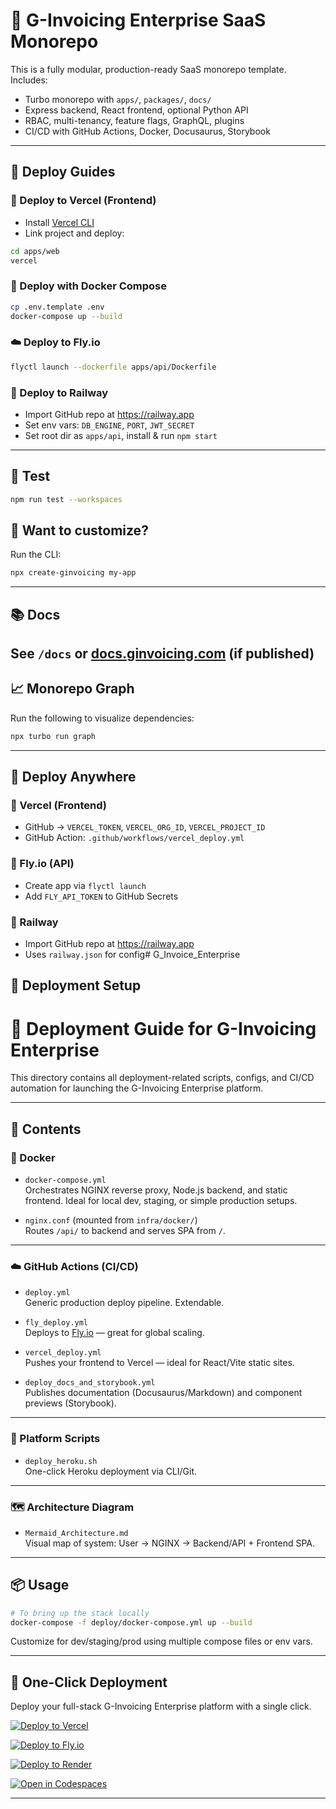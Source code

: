 # 🚀 G-Invoicing Enterprise SaaS Monorepo

This is a fully modular, production-ready SaaS monorepo template. Includes:

- Turbo monorepo with `apps/`, `packages/`, `docs/`
- Express backend, React frontend, optional Python API
- RBAC, multi-tenancy, feature flags, GraphQL, plugins
- CI/CD with GitHub Actions, Docker, Docusaurus, Storybook

---

## 🧰 Deploy Guides

### 🚀 Deploy to Vercel (Frontend)
- Install [Vercel CLI](https://vercel.com/cli)
- Link project and deploy:
```bash
cd apps/web
vercel
```

### 🐳 Deploy with Docker Compose
```bash
cp .env.template .env
docker-compose up --build
```

### ☁️ Deploy to Fly.io
```bash
flyctl launch --dockerfile apps/api/Dockerfile
```

### 🚄 Deploy to Railway
- Import GitHub repo at https://railway.app
- Set env vars: `DB_ENGINE`, `PORT`, `JWT_SECRET`
- Set root dir as `apps/api`, install & run `npm start`

---

## 🧪 Test
```bash
npm run test --workspaces
```

## 🧠 Want to customize?
Run the CLI:
```bash
npx create-ginvoicing my-app
```

---

## 📚 Docs
See `/docs` or [docs.ginvoicing.com](https://docs.ginvoicing.com) (if published)
---

## 📈 Monorepo Graph
Run the following to visualize dependencies:

```bash
npx turbo run graph
```
---

## 🚀 Deploy Anywhere

### 🧭 Vercel (Frontend)
- GitHub → `VERCEL_TOKEN`, `VERCEL_ORG_ID`, `VERCEL_PROJECT_ID`
- GitHub Action: `.github/workflows/vercel_deploy.yml`

### 🚀 Fly.io (API)
- Create app via `flyctl launch`
- Add `FLY_API_TOKEN` to GitHub Secrets

### 🚂 Railway
- Import GitHub repo at https://railway.app
- Uses `railway.json` for config# G_Invoice_Enterprise


## 🚀 Deployment Setup

# 🚀 Deployment Guide for G-Invoicing Enterprise

This directory contains all deployment-related scripts, configs, and CI/CD automation for launching the G-Invoicing Enterprise platform.

---

## 📁 Contents

### 🐳 Docker

- `docker-compose.yml`  
  Orchestrates NGINX reverse proxy, Node.js backend, and static frontend. Ideal for local dev, staging, or simple production setups.

- `nginx.conf` (mounted from `infra/docker/`)  
  Routes `/api/` to backend and serves SPA from `/`.

---

### ☁️ GitHub Actions (CI/CD)

- `deploy.yml`  
  Generic production deploy pipeline. Extendable.

- `fly_deploy.yml`  
  Deploys to [Fly.io](https://fly.io) — great for global scaling.

- `vercel_deploy.yml`  
  Pushes your frontend to Vercel — ideal for React/Vite static sites.

- `deploy_docs_and_storybook.yml`  
  Publishes documentation (Docusaurus/Markdown) and component previews (Storybook).

---

### 🚂 Platform Scripts

- `deploy_heroku.sh`  
  One-click Heroku deployment via CLI/Git.

---

### 🗺 Architecture Diagram

- `Mermaid_Architecture.md`  
  Visual map of system: User → NGINX → Backend/API + Frontend SPA.

---

## 📦 Usage

```bash
# To bring up the stack locally
docker-compose -f deploy/docker-compose.yml up --build
```

Customize for dev/staging/prod using multiple compose files or env vars.

---

## 🚀 One-Click Deployment

Deploy your full-stack G-Invoicing Enterprise platform with a single click.

[![Deploy to Vercel](https://vercel.com/button)](https://vercel.com/new/import?s=https://github.com/Champstylo17/g-invoicing-enterprise)

[![Deploy to Fly.io](https://img.shields.io/badge/Deploy-Fly.io-blue?logo=fly.io)](https://fly.io/dashboard)

[![Deploy to Render](https://img.shields.io/badge/Deploy%20to-Render-brightgreen?logo=render)](https://render.com/deploy)

[![Open in Codespaces](https://github.com/codespaces/badge.svg)](https://github.com/codespaces/new?repo=Champstylo17/g-invoicing-enterprise)

---
